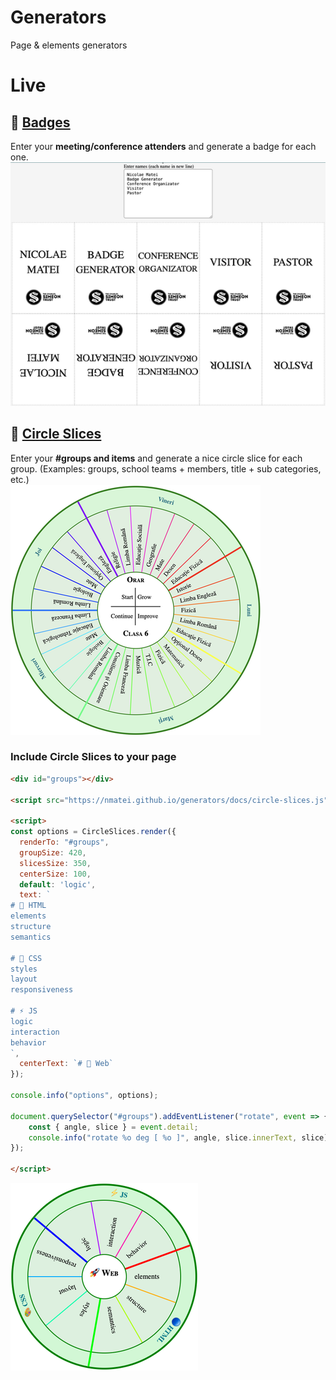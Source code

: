# Generators
Page &amp; elements generators

# Live

## 🪪 [Badges](https://nmatei.github.io/generators/badges)

Enter your **meeting/conference attenders** and generate a badge for each one.
![badge.png](images/badge.png)


## 🔵 [Circle Slices](https://nmatei.github.io/generators/circle-slices)

Enter your **#groups and items** and generate a nice circle slice for each group. (Examples: groups, school teams + members, title + sub categories, etc.)  
![orar.png](images/orar.png)


### Include Circle Slices to your page

```html
<div id="groups"></div>

<script src="https://nmatei.github.io/generators/docs/circle-slices.js"></script>

<script>
const options = CircleSlices.render({
  renderTo: "#groups",
  groupSize: 420,
  slicesSize: 350,
  centerSize: 100,
  default: 'logic',
  text: `
# 🔵 HTML
elements
structure
semantics

# 🎨 CSS
styles
layout
responsiveness

# ⚡ JS
logic
interaction
behavior
`,
  centerText: `# 🚀 Web`
});
 
console.info("options", options);

document.querySelector("#groups").addEventListener("rotate", event => {
    const { angle, slice } = event.detail;
    console.info("rotate %o deg [ %o ]", angle, slice.innerText, slice);
});

</script>
```

![circle-web.png](images/circle-web.png)